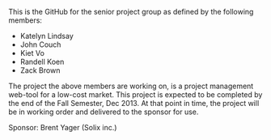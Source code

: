 This is the GitHub for the senior project group as defined by the following members:
- Katelyn Lindsay
- John Couch
- Kiet Vo
- Randell Koen
- Zack Brown

The project the above members are working on, is a project management web-tool for a low-cost market.
This project is expected to be completed by the end of the Fall Semester, Dec 2013.
At that point in time, the project will be in working order and delivered to the sponsor
 for use.
 
Sponsor:  Brent Yager (Solix inc.)
